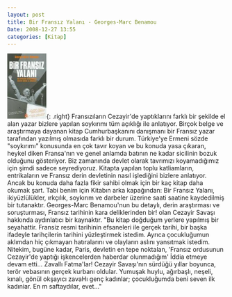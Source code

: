 ```yaml
---
layout: post
title: Bir Fransız Yalanı - Georges-Marc Benamou
Date: 2008-12-27 13:55
categories: [Kitap]
---
```


![Bir Fransız yalanı][]{: .right} Fransızıların Cezayir'de yaptıklarını farklı bir
şekilde el alan yazar bizlere yapılan soykırımı tüm açıklığı ile
anlatıyor. Birçok belge ve araştırmaya dayanan kitap Cumhurbaşkanını
danışmanı bir Fransız yazar tarafından yazılmış olmasıda farklı bir
durum. Türkiye'ye Ermeni sözde "soykırımı" konusunda en çok tavır koyan
ve bu konuda yasa çıkaran, heykel diken Fransa'nın ve genel anlamda
batının ne kadar sicilinin bozuk olduğunu gösteriyor. Biz zamanında
devlet olarak tavrımızı koyamadığımız için şimdi sadece seyrediyoruz.
Kitapta yapılan toplu katliamların, entrikaların ve Fransız derin
devletinin nasıl işlediğini bizlere anlatıyor. Ancak bu konuda daha
fazla fikir sahibi olmak için bir kaç kitap daha okumak şart. Tabi benim
için Kitabın arka kapağından: Bir Fransız Yalanı, ikiyüzlülükler,
ırkçılık, soykırım ve darbeler üzerine saati saatine kaydedilmiş bir
tutanaktır. Georges-Marc Benamou'nun bu detaylı, derin araştırması ve
soruşturması, Fransız tarihinin kara deliklerinden bir! olan Cezayir
Savaşı hakkında aydınlatıcı bir kaynaktır. "Bu kitap doğduğum yerlere
yapılmış bir seyahattir. Fransiz resmi tarihinin efsaneleri ile gerçek
tarihi, bir başka ifadeyle tarihçilerin tarihini yüzleştirmek istedim.
Ayrıca çocukluğumun aklımdan hiç çıkmayan hatıralarını ve olayların
aslını yansıtmak istedim. Nitekim, bugüne kadar, Paris, devletin en tepe
noktalan, 'Fransız ordusunun Cezayir'de yaptığı işkencelerden haberdar
olunmadığım' İddia etmeye devam etti... Zavallı Fatma'lar! Cezayir
Savaşı'nın sürdüğü yıllar boyunca, terör vebasının gerçek kurbanı
oldular. Yumuşak huylu, ağırbaşlı, neşeli, kınalı, gönül okşayıcı zavaHı
genç kadınlar; çocukluğumda beni seven ilk kadıniar. En m saftaydılar,
evet..."

  [Bir Fransız yalanı]: /images/bir_fransiz_yalani-90x150.jpg
    "Bir Fransız yalanı"
